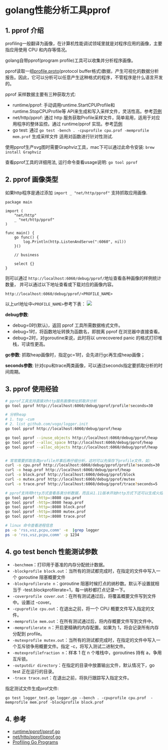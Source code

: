 <!---
markmeta_title: golang性能分析工具pprof
markmeta_author: wongoo
markmeta_date: 2018-09-26
markmeta_tags: golang,pprof,performance
markmeta_categories: 编程语言
-->

# golang性能分析工具pprof

## 1. pprof 介绍

profiling一般翻译为画像，在计算机性能调试领域里就是对程序应用的画像，主要指应用使用 CPU 和内存等情况。

golang自带pprof(program profile)工具可以收集并分析程序画像。

pprof读取一组[profile.proto](https://github.com/google/pprof/blob/master/proto/profile.proto)(protocol buffer格式)数据，产生可视化的数据分析报告。因此，它可以分析可以任意产生这种格式的程序，不管程序是什么语言开发的。

pprof 采样数据主要有三种获取方式:
- runtime/pprof: 手动调用runtime.StartCPUProfile和runtime.StopCPUProfile等 API来生成和写入采样文件，灵活性高。参考[范例](https://golang.org/pkg/runtime/pprof/)
- net/http/pprof: 通过 http 服务获取Profile采样文件，简单易用，适用于对应用程序的整体监控。通过 runtime/pprof 实现。参考[范例](https://golang.org/pkg/net/http/pprof/)
- go test: 通过 `go test -bench . -cpuprofile cpu.prof -memprofile mem.prof` 生成采样文件 适用对函数进行针对性测试.

使用pprof生产svg图时需要Graphviz工具，mac下可以通过此命令安装: `brew install Graphviz`

查看pprof工具的详细用法, 运行命令查看usage说明: `go tool pprof`

## 2. pprof 画像类型

如果http程序是通过添加 `import _ "net/http/pprof"` 支持抓取应用画像.

```
package main

import (
	"net/http"
	_ "net/http/pprof"
)

func main() {
	go func() {
		log.Println(http.ListenAndServe(":6060", nil))
	}()

	// business

	select {}
}

```

则可以通过 `http://localhost:6060/debug/pprof/`地址查看各种画像的样例统计数量，
并可以通过以下地址查看或下载对应的画像内容。

```
http://localhost:6060/debug/pprof/<PROFILE_NAME>
```

以上url地址中`<PROFILE_NAME>`参考下表：
![](static/pprof-profiles.jpg)

**debug参数**:
- debug=0时(默认)，返回 pprof 工具所需数据格式文件。
- debug=1时，将函数地址转换为函数名，即脱离 pprof 在浏览器中直接查看。
- debug=2时，对goroutine来说，此时将以 unrecovered panic 的格式打印堆栈，可读性更高。

**gc参数**: 抓取heap画像时，指定gc=1时，会先进行gc再生成heap画像；

**seconds参数**: 针对cpu和trace两类画像，可以通过seconds指定要抓取分析的时间周期。

## 3. pprof 使用经验

```bash
# pprof工具支持直接对http服务画像地址抓取并分析
go tool pprof http://localhost:6060/debug/pprof/profile?seconds=30

# 分析heap
# 1. top -cum
# 2. list github.com/vogo/logger.init
go tool pprof http://localhost:6060/debug/pprof/heap

go tool pprof --inuse_objects http://localhost:6060/debug/pprof/heap
go tool pprof --alloc_space http://localhost:6060/debug/pprof/heap
go tool pprof --alloc_objects http://localhost:6060/debug/pprof/heap


# 常常需要抓取各类profile并事后再仔细分析，这时可以先保存下profile文件，如:
curl -o cpu.prof http://localhost:6060/debug/pprof/profile?seconds=30
curl -o heap.prof http://localhost:6060/debug/pprof/heap
curl -o block.prof http://localhost:6060/debug/pprof/block
curl -o mutex.prof http://localhost:6060/debug/pprof/mutex
curl -o trace.prof http://localhost:6060/debug/pprof/trace?seconds=5

# pprof支持用http方式查看各类分析数据，而且从1.11版本开始http方式下还可以生成火焰图,更方便对程序性能进行分析:
go tool pprof -http=:8080 cpu.prof
go tool pprof -http=:8080 heap.prof
go tool pprof -http=:8080 block.prof
go tool pprof -http=:8080 mutex.prof
go tool pprof -http=:8080 trace.prof

# linux 命令查看进程信息
ps -o 'rss,vsz,pcpu,comm' -e  |grep logger
ps -o 'rss,vsz,pcpu,comm' -p 1234
```

## 4. go test bench 性能测试参数

- `-benchmem`：打印用于基准的内存分配统计数据。
- `-blockprofile block.out`：当所有的测试都完成时，在指定的文件中写入一个 goroutine 阻塞概要文件
- `-blockprofilerate n`：goroutine 阻塞时候打点的纳秒数。默认不设置就相当于 -test.blockprofilerate=1，每一纳秒都打点记录一下。
- `-coverprofile cover.out`：在所有测试通过后，将覆盖概要文件写到文件中。设置过 -cover。
- `-cpuprofile cpu.out`：在退出之前，将一个 CPU 概要文件写入指定的文件。
- `-memprofile mem.out`：在所有测试通过后，将内存概要文件写到文件中。
- `-memprofilerate n`：开启更精确的内存配置。如果为 1，将会记录所有内存分配到 profile。
- `-mutexprofile mutex.out`：当所有的测试都完成时，在指定的文件中写入一个互斥锁争用概要文件。指定 -c，将写入测试二进制文件。
- `-mutexprofilefraction n`：样本 1 在 n 个堆栈中，goroutines 持有 a，争用互斥锁。
- `-outputdir directory`：在指定的目录中放置输出文件，默认情况下，go test 正在运行的目录。
- `-trace trace.out`：在退出之前，将执行跟踪写入指定文件。

指定测试文件生成prof文件:
```
go test logger_test.go logger.go --bench . -cpuprofile cpu.prof  -memprofile mem.prof -blockprofile block.prof
```

## 4. 参考

- [runtime/pprof/pprof.go](https://github.com/golang/go/blob/master/src/runtime/pprof/pprof.go)
- [net/http/pprof/pprof.go](https://github.com/golang/go/blob/master/src/net/http/pprof/pprof.go)
- [Profiling Go Programs](https://blog.golang.org/profiling-go-programs)



